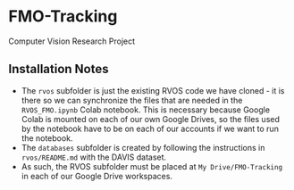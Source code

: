 # FMO-Tracking
Computer Vision Research Project

## Installation Notes
* The `rvos` subfolder is just the existing RVOS code we have cloned - it is there so we can synchronize the files that are needed in the `RVOS_FMO.ipynb` Colab notebook. This is necessary because Google Colab is mounted on each of our own Google Drives, so the files used by the notebook have to be on each of our accounts if we want to run the notebook.
* The `databases` subfolder is created by following the instructions in `rvos/README.md` with the DAVIS dataset.
* As such, the RVOS subfolder must be placed at `My Drive/FMO-Tracking` in each of our Google Drive workspaces.